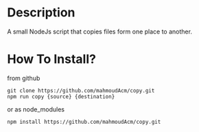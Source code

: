 # Description
A small NodeJs script that copies files form one place to another.

# How To Install?
from github
```
git clone https://github.com/mahmoudAcm/copy.git
npm run copy {source} {destination}
```
or as node_modules
```
npm install https://github.com/mahmoudAcm/copy.git
```
